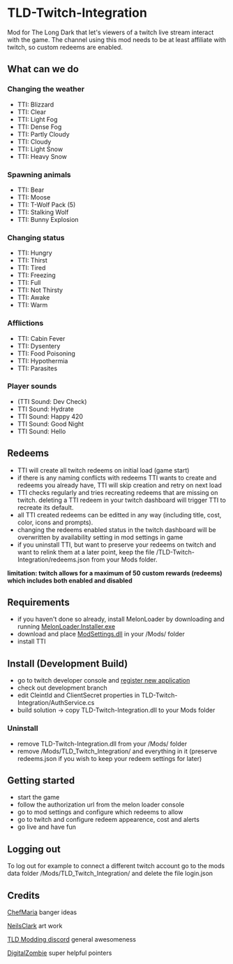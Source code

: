 # TLD-Twitch-Integration
Mod for The Long Dark that let's viewers of a twitch live stream interact with the game.
The channel using this mod needs to be at least affiliate with twitch, so custom redeems are enabled.

## What can we do

### Changing the weather
- TTI: Blizzard
- TTI: Clear
- TTI: Light Fog
- TTI: Dense Fog
- TTI: Partly Cloudy
- TTI: Cloudy
- TTI: Light Snow
- TTI: Heavy Snow

### Spawning animals
- TTI: Bear
- TTI: Moose
- TTI: T-Wolf Pack (5)
- TTI: Stalking Wolf
- TTI: Bunny Explosion

### Changing status
- TTI: Hungry
- TTI: Thirst
- TTI: Tired
- TTI: Freezing
- TTI: Full
- TTI: Not Thirsty
- TTI: Awake
- TTI: Warm

### Afflictions
- TTI: Cabin Fever
- TTI: Dysentery
- TTI: Food Poisoning
- TTI: Hypothermia
- TTI: Parasites

### Player sounds
- (TTI Sound: Dev Check)
- TTI Sound: Hydrate
- TTI Sound: Happy 420
- TTI Sound: Good Night
- TTI Sound: Hello

## Redeems
- TTI will create all twitch redeems on initial load (game start)
- if there is any naming conflicts with redeems TTI wants to create and redeems you already have, TTI will skip creation and retry on next load
- TTI checks regularly and tries recreating redeems that are missing on twitch. deleting a TTI redeem in your twitch dashboard will trigger TTI to recreate its default.
- all TTI created redeems can be editted in any way (including title, cost, color, icons and prompts).
- changing the redeems enabled status in the twitch dashboard will be overwritten by availability setting in mod settings in game
- if you uninstall TTI, but want to preserve your redeems on twitch and want to relink them at a later point, keep the file /TLD-Twitch-Integration/redeems.json from your Mods folder.

**limitation: twitch allows for a maximum of 50 custom rewards (redeems) which includes both enabled and disabled**

## Requirements
- if you haven't done so already, install MelonLoader by downloading and running [MelonLoader.Installer.exe](https://github.com/HerpDerpinstine/MelonLoader/releases/latest/download/MelonLoader.Installer.exe)
- download and place [ModSettings.dll](https://github.com/zeobviouslyfakeacc/ModSettings/releases) in your /Mods/ folder
- install TTI

## Install (Development Build)
- go to twitch developer console and [register new application](https://dev.twitch.tv/docs/authentication/register-app/)
- check out development branch
- edit CleintId and ClientSecret properties in TLD-Twitch-Integration/AuthService.cs
- build solution -> copy TLD-Twitch-Integration.dll to your Mods folder

### Uninstall 
- remove TLD-Twitch-Integration.dll from your /Mods/ folder
- remove /Mods/TLD_Twitch_Integration/ and everything in it (preserve redeems.json if you wish to keep your redeem settings for later)

## Getting started
- start the game
- follow the authorization url from the melon loader console
- go to mod settings and configure which redeems to allow
- go to twitch and configure redeem appearence, cost and alerts
- go live and have fun

## Logging out

To log out for example to connect a different twitch account go to the mods data folder /Mods/TLD_Twitch_Integration/ and delete the file login.json

## Credits

[ChefMaria](https://www.twitch.tv/chefmaria) banger ideas

[NeilsClark](https://www.youtube.com/@ProfNeils) art work

[TLD Modding discord](https://discord.gg/nb2jQez) general awesomeness

[DigitalZombie](https://github.com/DigitalzombieTLD) super helpful pointers
